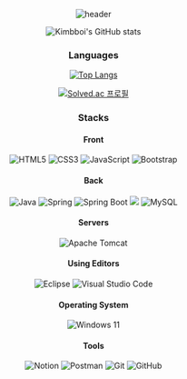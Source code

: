 
<div align="center">

  ![header](https://capsule-render.vercel.app/api?type=waving&height=250&color=auto&text=SONGHEE'S%20GITHUB!🌊&fontSize=56&fontAlign=50&desc=BACKEND%20DEVELOPER&descAlign=25&descAlignY=33&descSize=19&fontAlignY=51)


  ![Kimbboi's GitHub stats](https://github-readme-stats.vercel.app/api?username=kimbboi&show_icons=true)


  ### Languages
  [![Top Langs](https://github-readme-stats.vercel.app/api/top-langs/?username=kimbboi&layout=compact)](https://github.com/kimbboi/github-readme-stats)


  [![Solved.ac
프로필](http://mazassumnida.wtf/api/v2/generate_badge?boj=katie8454)](https://solved.ac/katie8454)



  ### Stacks
  
  #### Front
  ![HTML5](https://img.shields.io/badge/html5-%23E34F26.svg?style=for-the-badge&logo=html5&logoColor=white)
  ![CSS3](https://img.shields.io/badge/css3-%231572B6.svg?style=for-the-badge&logo=css3&logoColor=white)
  ![JavaScript](https://img.shields.io/badge/javascript-%23323330.svg?style=for-the-badge&logo=javascript&logoColor=%23F7DF1E)
  ![Bootstrap](https://img.shields.io/badge/bootstrap-%238511FA.svg?style=for-the-badge&logo=bootstrap&logoColor=white)
  <!--![React](https://img.shields.io/badge/react-%2320232a.svg?style=for-the-badge&logo=react&logoColor=%2361DAFB)
  ![Styled Components](https://img.shields.io/badge/styled--components-DB7093?style=for-the-badge&logo=styled-components&logoColor=white) -->
  
  #### Back
  ![Java](https://img.shields.io/badge/Java-007396.svg?&style=for-the-badge&logo=Java&logoColor=white)
  ![Spring](https://img.shields.io/badge/spring-%236DB33F.svg?style=for-the-badge&logo=spring&logoColor=white)
  ![Spring Boot](https://img.shields.io/badge/springboot-%236DB33F.svg?style=for-the-badge&logo=springboot&logoColor=white)
  <img src="https://img.shields.io/badge/oracle-F80000?style=for-the-badge&logo=oracle&logoColor=white">
  ![MySQL](https://img.shields.io/badge/mysql-%2300f.svg?style=for-the-badge&logo=mysql&logoColor=white)
  
  
  #### Servers 
  ![Apache Tomcat](https://img.shields.io/badge/apache%20tomcat-%23F8DC75.svg?style=for-the-badge&logo=apache-tomcat&logoColor=black)
  
  #### Using Editors
  ![Eclipse](https://img.shields.io/badge/Eclipse-FE7A16.svg?style=for-the-badge&logo=Eclipse&logoColor=white)
  ![Visual Studio Code](https://img.shields.io/badge/Visual%20Studio%20Code-0078d7.svg?style=for-the-badge&logo=visual-studio-code&logoColor=white)
  
  #### Operating System
  ![Windows 11](https://img.shields.io/badge/Windows%2011-%230079d5.svg?style=for-the-badge&logo=Windows%2011&logoColor=white)
  
  #### Tools
  ![Notion](https://img.shields.io/badge/Notion-%23000000.svg?style=for-the-badge&logo=notion&logoColor=white)
  ![Postman](https://img.shields.io/badge/Postman-FF6C37?style=for-the-badge&logo=postman&logoColor=white)
  ![Git](https://img.shields.io/badge/git-%23F05033.svg?style=for-the-badge&logo=git&logoColor=white)
  ![GitHub](https://img.shields.io/badge/github-%23121011.svg?style=for-the-badge&logo=github&logoColor=white)



</div>

<!--
**KIMBBOI/kimbboi** is a ✨ _special_ ✨ repository because its `README.md` (this file) appears on your GitHub profile.

Here are some ideas to get you started:

- 🔭 I’m currently working on ...
- 🌱 I’m currently learning ...
- 👯 I’m looking to collaborate on ...
- 🤔 I’m looking for help with ...
- 💬 Ask me about ...
- 📫 How to reach me: ...
- 😄 Pronouns: ...
- ⚡ Fun fact: ...
-->
